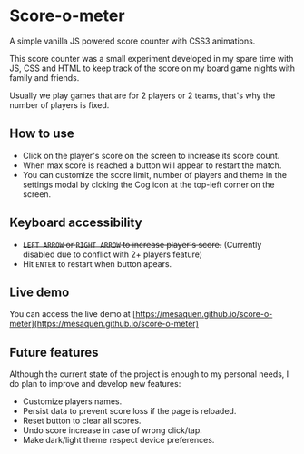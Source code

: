 # Score-o-meter

A simple vanilla JS powered score counter with CSS3 animations.

This score counter was a small experiment developed in my spare time with JS,
CSS and HTML to keep track of the score on my board game nights with family and
friends.

Usually we play games that are for 2 players or 2 teams, that's why the number
of players is fixed.

## How to use

- Click on the player's score on the screen to increase its score count.
- When max score is reached a button will appear to restart the match.
- You can customize the score limit, number of players and theme in the settings
  modal by clcking the Cog icon at the top-left corner on the screen.

## Keyboard accessibility

- ~~`LEFT ARROW` or `RIGHT ARROW` to increase player's score.~~ (Currently disabled due to conflict with 2+ players feature)
- Hit `ENTER` to restart when button apears.

## Live demo

You can access the live demo at [https://mesaquen.github.io/score-o-meter](https://mesaquen.github.io/score-o-meter)

## Future features

Although the current state of the project is enough to my personal needs, I do
plan to improve and develop new features:

- Customize players names.
- Persist data to prevent score loss if the page is reloaded.
- Reset button to clear all scores.
- Undo score increase in case of wrong click/tap.
- Make dark/light theme respect device preferences.